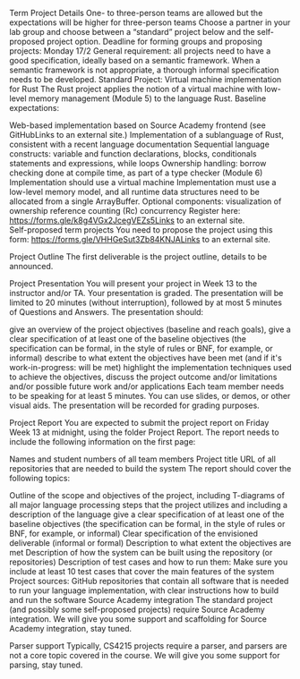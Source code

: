 Term Project Details
One- to three-person teams are allowed but the expectations will be higher for three-person teams
Choose a partner in your lab group and choose between a “standard” project below and the self-proposed project option.
Deadline for forming groups and proposing projects: Monday 17/2
General requirement: all projects need to have a good specification, ideally based on a semantic framework. When a semantic framework is not appropriate, a thorough informal specification needs to be developed.
Standard Project: Virtual machine implementation for Rust
The Rust project applies the notion of a virtual machine with low-level memory management (Module 5) to the language Rust. Baseline expectations:

Web-based implementation based on Source Academy frontend (see GitHubLinks to an external site.)
Implementation of a sublanguage of Rust, consistent with a recent language documentation
Sequential language constructs: variable and function declarations, blocks, conditionals statements and expressions, while loops
Ownership handling: borrow checking done at compile time, as part of a type checker (Module 6)
Implementation should use a virtual machine
Implementation must use a low-level memory model, and all runtime data structures need to be allocated from a single ArrayBuffer.
Optional components:
visualization of ownership
reference counting (Rc)
concurrency
Register here: https://forms.gle/k8g4VGx2JcegVEZs5Links to an external site.  
Self-proposed term projects
You need to propose the project using this form: https://forms.gle/VHHGeSut3Zb84KNJALinks to an external site.  

Project Outline
The first deliverable is the project outline, details to be announced.

Project Presentation
You will present your project in Week 13 to the instructor and/or TA. Your presentation is graded. The presentation will be limited to 20 minutes (without interruption), followed by at most 5 minutes of Questions and Answers. The presentation should:

give an overview of the project objectives (baseline and reach goals),
give a clear specification of at least one of the baseline objectives (the specification can be formal, in the style of rules or BNF, for example, or informal)
describe to what extent the objectives have been met (and if it's work-in-progress: will be met)
highlight the implementation techniques used to achieve the objectives,
discuss the project outcome and/or limitations and/or possible future work and/or applications
Each team member needs to be speaking for at least 5 minutes. You can use slides, or demos, or other visual aids. The presentation will be recorded for grading purposes.

Project Report
You are expected to submit the project report on Friday Week 13 at midnight, using the folder Project Report. The report needs to include the following information on the first page:

Names and student numbers of all team members
Project title
URL of all repositories that are needed to build the system
The report should cover the following topics:

Outline of the scope and objectives of the project, including T-diagrams of all major language processing steps that the project utilizes and including a description of the language give a clear specification of at least one of the baseline objectives (the specification can be formal, in the style of rules or BNF, for example, or informal)
Clear specification of the envisioned deliverable (informal or formal)
Description to what extent the objectives are met
Description of how the system can be built using the repository (or repositories)
Description of test cases and how to run them: Make sure you include at least 10 test cases that cover the main features of the system
Project sources: GitHub repositories that contain all software that is needed to run your language implementation, with clear instructions how to build and run the software
Source Academy integration
The standard project (and possibly some self-proposed projects) require Source Academy integration. We will give you some support and scaffolding for Source Academy integration, stay tuned.  

Parser support
Typically, CS4215 projects require a parser, and parsers are not a core topic covered in the course. We will give you some support for parsing, stay tuned.